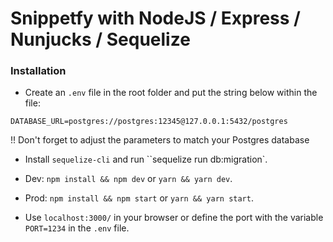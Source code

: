 # Snippetfy with NodeJS / Express / Nunjucks / Sequelize

### Installation

- Create an `.env` file in the root folder and put the string below within the file:

`DATABASE_URL=postgres://postgres:12345@127.0.0.1:5432/postgres`

!! Don't forget to adjust the parameters to match your Postgres database

- Install `sequelize-cli` and run ``sequelize run db:migration`.

- Dev: `npm install && npm dev` or `yarn && yarn dev`.
- Prod: `npm install && npm start` or `yarn && yarn start`.

- Use `localhost:3000/` in your browser or define the port with the variable `PORT=1234` in the `.env` file.
